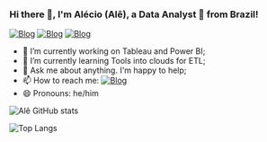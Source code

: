 ### Hi there 👋, I'm Alécio (Alê), a Data Analyst 🚀 from Brazil!

[![Blog](https://img.shields.io/badge/Tableau-E97627?style=for-the-badge&logo=Tableau&logoColor=white)](https://public.tableau.com/app/profile/al.cio.nunes.barbosa) [![Blog](https://img.shields.io/badge/Medium-12100E?style=for-the-badge&logo=medium&logoColor=white)](https://medium.com/@artista.z21%20) [![Blog](https://img.shields.io/badge/Blogger-FF5722?style=for-the-badge&logo=blogger&logoColor=white)](https://compartilhando-ideias1.blogspot.com/2024/02/blog-post.html)
<!-- [![Blog]()]() -->

- 🔭 I’m currently working on Tableau and Power BI;
- 🌱 I’m currently learning Tools into clouds for ETL; 
- 💬 Ask me about anything. I'm happy to help;
- 📫 How to reach me: [![Blog](https://img.shields.io/badge/LinkedIn-0077B5?style=for-the-badge&logo=linkedin&logoColor=white)](https://www.linkedin.com/in/al%C3%A9cio-n-9a6a30109/)
- 😄 Pronouns: he/him


![Alê GitHub stats](https://github-readme-stats.vercel.app/api?username=ale-nunes&show_icons=true&bg_color=00000000)


![Top Langs](https://github-readme-stats.vercel.app/api/top-langs/?username=ale-nunes&langs_count=8)


